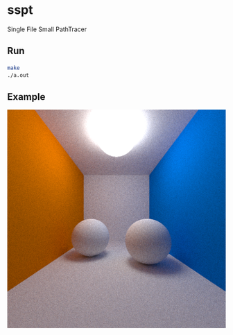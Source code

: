 # sspt
Single File Small PathTracer

## Run
```bash
make
./a.out
```

## Example
![](img/output.png)
